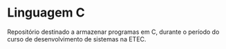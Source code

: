 # Linguagem C
 Repositório destinado a armazenar programas em C, durante o período do curso de desenvolvimento de sistemas na ETEC.
